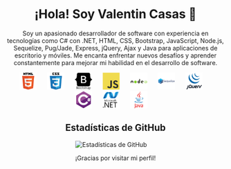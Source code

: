 <style>
  img {
    margin-right: 20px;
  }
</style>

<h1 align="center">¡Hola! Soy Valentin Casas 👋</h1>
<p align="center">Soy un apasionado desarrollador de software con experiencia en tecnologías como C# con .NET, HTML, CSS, Bootstrap, JavaScript, Node.js, Sequelize, Pug/Jade, Express, jQuery, Ajax y Java para aplicaciones de escritorio y móviles. Me encanta enfrentar nuevos desafíos y aprender constantemente para mejorar mi habilidad en el desarrollo de software.</p>


<p align="center">
   <img src="https://raw.githubusercontent.com/devicons/devicon/master/icons/html5/html5-original-wordmark.svg" alt="HTML5" width="40 " height="40" style="margin-right: 20px;"/> 
  <img src="https://raw.githubusercontent.com/devicons/devicon/master/icons/css3/css3-original-wordmark.svg" alt="CSS3" width="40" height="40" style="margin-right: 20px;"/> 
  <img src="https://raw.githubusercontent.com/devicons/devicon/master/icons/bootstrap/bootstrap-plain-wordmark.svg" alt="Bootstrap" width="40" height="40" style="margin-right: 20px;"/> 
  <img src="https://raw.githubusercontent.com/devicons/devicon/master/icons/javascript/javascript-original.svg" alt="JavaScript" width="40" height="40" style="margin-right: 20px;"/> 
  <img src="https://raw.githubusercontent.com/devicons/devicon/master/icons/nodejs/nodejs-original-wordmark.svg" alt="Node.js" width="40" height="40" style="margin-right: 20px;"/> 
  <img src="https://raw.githubusercontent.com/devicons/devicon/master/icons/sequelize/sequelize-original-wordmark.svg" alt="Sequelize" width="40" height="40" style="margin-right: 20px;"/> 
  <img src="https://raw.githubusercontent.com/devicons/devicon/master/icons/jquery/jquery-original-wordmark.svg" alt="jQuery" width="40" height="40" style="margin-right: 20px;"/> 
  <img src="https://raw.githubusercontent.com/devicons/devicon/master/icons/csharp/csharp-original.svg" alt="C#" width="40" height="40" style="margin-right: 20px;"/> 
  <img src="https://raw.githubusercontent.com/devicons/devicon/master/icons/dot-net/dot-net-original-wordmark.svg" alt=".NET" width="40" height="40" style="margin-right: 20px;"/> 
  <img src="https://raw.githubusercontent.com/devicons/devicon/master/icons/java/java-original-wordmark.svg" alt="Java" width="40" height="40" style="margin-right: 20px;"/> 
</p>



<h2 align="center">Estadísticas de GitHub</h2>
<p align="center">
  <img src="https://github-readme-streak-stats.herokuapp.com?user=ValentinCasas&theme=dark&locale=es" alt="Estadísticas de GitHub" />
</p>


<p align="center">¡Gracias por visitar mi perfil!</p>









